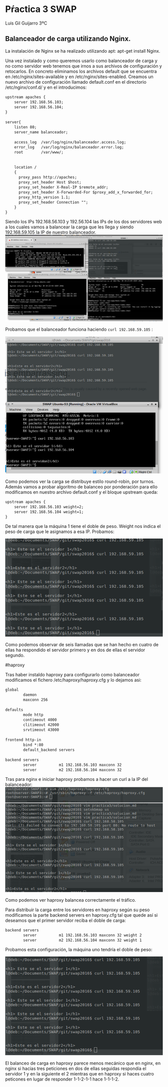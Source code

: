 # Pŕactica 3 SWAP

Luis Gil Guijarro 3ºC

## Balanceador de carga utilizando Nginx.

La instalación de Nginx se ha realizado utilizando apt:  apt-get install Nginx.

Una vez instalado y como queremos usarlo como balanceador de carga y no como servidor web tenemos que irnos a sus archivos de configuración y retocarlos. En concreto eliminamos los archivos default que se encuentra en /etc/nginx/sites-available y en /etc/nginx/sites-enabled.
Creamos un nuevo archivo de configuración llamado default.conf en el directorio /etc/nginx/conf.d/ y en el introducimos:

```
upstream apaches {
	server 192.168.56.103;
	server 192.168.56.104;
}

server{
	listen 80;
	server_name balanceador;
	
	access_log	/var/log/nginx/balanceador.access.log;
	error_log	/var/log/nginx/balanceador.error.log;
	root		/var/www/;


	location /
	{
	  proxy_pass http://apaches;
	  proxy_set_header Host $host;
	  proxy_set_header X-Real-IP $remote_addr;
	  proxy_set_header X-Forwarded-For $proxy_add_x_forwarded_for;
	  proxy_http_version 1.1;
	  proxy_set_header Connection "";
	}
}
```
Siendo los IPs 192.168.56.103 y 192.56.104 las IPs de los dos servidores web a los cuales vamos a balancear la carga que les llega y siendo 192.168.59.105 la IP de nuestro balanceador.
![img](https://github.com/LuisGi93/swap2016/blob/omaster/practica3/imagenes/nginx_balanceador.png)

Probamos que el balanceador funciona haciendo ```curl 192.168.59.105``` :

![img](https://github.com/LuisGi93/swap2016/blob/omaster/practica3/imagenes/nginx_probando.png)


Como podemos ver la carga se distribuye estilo round-robin, por turnos. Además vamos a probar algoritmo de balanceo por ponderación para ello modificamos en nuestro archivo default.conf y el bloque upstream queda:

```
upstream apaches {
	server 192.168.56.103 weight=2;
	server 192.168.56.104 weight=1;
}
```
De tal manera que la máquina 1 tiene el doble de peso. Weight nos indica el peso de carga que le asignamos a esa IP. Probamos:

![img](https://github.com/LuisGi93/swap2016/blob/omaster/practica3/imagenes/nginx_peso.png)

Como podemos observar de seis llamadas que se han hecho en cuatro de ellas ha respondido el servidor primero y en dos de ellas el servidor segundo.



#haproxy

Tras haber instaldo haproxy para configurarlo como balanceador modificamos el fichero /etc/haproxy/haproxy.cfg y lo dejamos asi:
```
global
        daemon
        maxconn 256

defaults
        mode http
        contimeout 4000
        clitimeout 42000
        srvtimeout 43000

frontend http-in
        bind *:80
        default_backend servers

backend servers
        server          m1 192.168.56.103 maxconn 32
        server          m2 192.168.56.104 maxconn 32
```
Tras para nginx e iniciar haproxy probamos a hacer un curl a la IP del balanceador:
![img](https://github.com/LuisGi93/swap2016/blob/omaster/practica3/imagenes/haproxy_balanceador.png)

Como podemos ver haproxy balancea correctamente el tráfico.

Para distribuir la carga entre los servidores en haproxy según su peso modificamos la parte backend servers en haproxy.cfg tal que quede así si deseamos que el primer servidor reciba el doble de carga:

```
backend servers
        server          m1 192.168.56.103 maxconn 32 weight 2
        server          m2 192.168.56.104 maxconn 32 weight 1
```
Probamos esta configuración, la máquina uno tendría el doble de peso:

![img](https://github.com/LuisGi93/swap2016/blob/omaster/practica3/imagenes/haproxy_peso.png)

El balanceo de carga en haproxy parece menos mecánico que en nginx, en nginx si hacias tres peticiones en dos de ellas seguidas respondía el servidor 1 y en la siguiente el 2 mientras que en haproxy si haces cuatro peticones en lugar de responder 1-1-2-1-1 hace 1-1-1-2.

